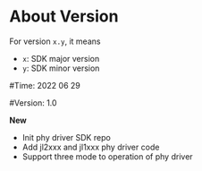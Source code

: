 # About Version

For version `x.y`, it means

- `x`: SDK major version
- `y`: SDK minor version

#Time: 2022 06 29

#Version: 1.0

**New**
- Init phy driver SDK repo
- Add jl2xxx and jl1xxx phy driver code
- Support three mode to operation of phy driver
